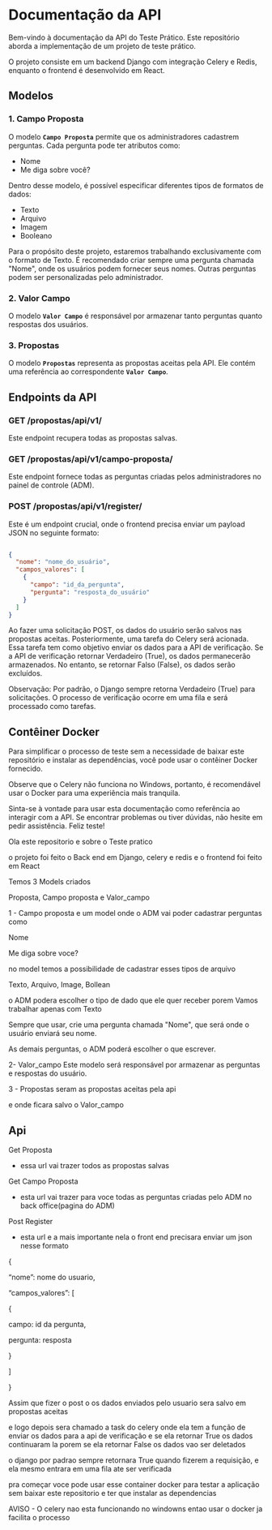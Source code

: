 # **Documentação da API**

Bem-vindo à documentação da API do Teste Prático. Este repositório aborda a implementação de um projeto de teste prático.

O projeto consiste em um backend Django com integração Celery e Redis, enquanto o frontend é desenvolvido em React.

## **Modelos**

### **1. Campo Proposta**

O modelo **`Campo Proposta`** permite que os administradores cadastrem perguntas. Cada pergunta pode ter atributos como:

- Nome
- Me diga sobre você?

Dentro desse modelo, é possível especificar diferentes tipos de formatos de dados:

- Texto
- Arquivo
- Imagem
- Booleano

Para o propósito deste projeto, estaremos trabalhando exclusivamente com o formato de Texto. É recomendado criar sempre uma pergunta chamada "Nome", onde os usuários podem fornecer seus nomes. Outras perguntas podem ser personalizadas pelo administrador.

### **2. Valor Campo**

O modelo **`Valor Campo`** é responsável por armazenar tanto perguntas quanto respostas dos usuários.

### **3. Propostas**

O modelo **`Propostas`** representa as propostas aceitas pela API. Ele contém uma referência ao correspondente **`Valor Campo`**.

## **Endpoints da API**

### **GET /propostas/api/v1/**

Este endpoint recupera todas as propostas salvas.

### **GET /propostas/api/v1/campo-proposta/**

Este endpoint fornece todas as perguntas criadas pelos administradores no painel de controle (ADM).

### **POST /propostas/api/v1/register/**

Este é um endpoint crucial, onde o frontend precisa enviar um payload JSON no seguinte formato:

```json

{
  "nome": "nome_do_usuário",
  "campos_valores": [
    {
      "campo": "id_da_pergunta",
      "pergunta": "resposta_do_usuário"
    }
  ]
}

```

Ao fazer uma solicitação POST, os dados do usuário serão salvos nas propostas aceitas. Posteriormente, uma tarefa do Celery será acionada. Essa tarefa tem como objetivo enviar os dados para a API de verificação. Se a API de verificação retornar Verdadeiro (True), os dados permanecerão armazenados. No entanto, se retornar Falso (False), os dados serão excluídos.

Observação: Por padrão, o Django sempre retorna Verdadeiro (True) para solicitações. O processo de verificação ocorre em uma fila e será processado como tarefas.

## **Contêiner Docker**

Para simplificar o processo de teste sem a necessidade de baixar este repositório e instalar as dependências, você pode usar o contêiner Docker fornecido.

Observe que o Celery não funciona no Windows, portanto, é recomendável usar o Docker para uma experiência mais tranquila.

Sinta-se à vontade para usar esta documentação como referência ao interagir com a API. Se encontrar problemas ou tiver dúvidas, não hesite em pedir assistência. Feliz teste!

Ola este repositorio e sobre o Teste pratico

o projeto foi feito o Back end em Django, celery e redis e o frontend foi feito em React

Temos 3 Models criados

Proposta, Campo proposta e Valor_campo

1 - Campo proposta e um model onde o ADM vai poder cadastrar perguntas como

Nome

Me diga sobre voce?

no model temos a possibilidade de cadastrar esses tipos de arquivo

Texto, Arquivo, Image, Bollean

o ADM podera escolher o tipo de dado que ele quer receber porem Vamos trabalhar apenas com Texto

Sempre que usar, crie uma pergunta chamada "Nome", que será onde o usuário enviará seu nome.

As demais perguntas, o ADM poderá escolher o que escrever.

2- Valor_campo Este modelo será responsável por armazenar as perguntas e respostas do usuário.

3 - Propostas seram as propostas aceitas pela api 

e onde ficara salvo o Valor_campo

## Api

Get Proposta

- essa url vai trazer todos as propostas salvas

Get Campo Proposta

- esta url vai trazer para voce todas as perguntas criadas pelo ADM no back office(pagina do ADM)

Post Register

- esta url e a mais importante nela o front end precisara enviar um json nesse formato

{

“nome”: nome do usuario,

“campos_valores”: [

{

campo: id da pergunta,

pergunta: resposta

}

]

}

Assim que fizer o post o os dados enviados pelo usuario sera salvo em propostas aceitas

e logo depois sera chamado a task do celery onde ela tem a função de enviar os dados para a api de verificação e se ela retornar True os dados continuaram la porem se ela retornar False os dados vao ser deletados

o django por padrao sempre retornara True quando fizerem a requisição, e ela mesmo entrara em uma fila ate ser verificada

pra começar voce pode usar esse container docker para testar a aplicação sem baixar este repositorio e ter que instalar as dependencias

AVISO - O celery nao esta funcionando no windowns entao usar o docker ja facilita o processo
